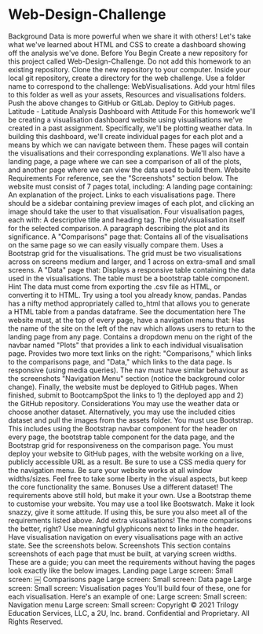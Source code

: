 # Web-Design-Challenge
  Background Data is more powerful when we share it with others! Let's take what we've learned about HTML and CSS to create a dashboard showing off the analysis we've done.   Before You Begin   Create a new repository for this project called Web-Design-Challenge. Do not add this homework to an existing repository.   Clone the new repository to your computer.   Inside your local git repository, create a directory for the web challenge. Use a folder name to correspond to the challenge: WebVisualisations.   Add your html files to this folder as well as your assets, Resources and visualisations folders.   Push the above changes to GitHub or GitLab.   Deploy to GitHub pages.    Latitude - Latitude Analysis Dashboard with Attitude For this homework we'll be creating a visualisation dashboard website using visualisations we've created in a past assignment. Specifically, we'll be plotting weather data. In building this dashboard, we'll create individual pages for each plot and a means by which we can navigate between them. These pages will contain the visualisations and their corresponding explanations. We'll also have a landing page, a page where we can see a comparison of all of the plots, and another page where we can view the data used to build them.  Website Requirements For reference, see the "Screenshots" section below. The website must consist of 7 pages total, including:  A landing page containing:  An explanation of the project. Links to each visualisations page. There should be a sidebar containing preview images of each plot, and clicking an image should take the user to that visualisation.   Four visualisation pages, each with:  A descriptive title and heading tag. The plot/visualisation itself for the selected comparison. A paragraph describing the plot and its significance.   A "Comparisons" page that:  Contains all of the visualisations on the same page so we can easily visually compare them. Uses a Bootstrap grid for the visualisations.  The grid must be two visualisations across on screens medium and larger, and 1 across on extra-small and small screens.     A "Data" page that:  Displays a responsive table containing the data used in the visualisations.  The table must be a bootstrap table component. Hint  The data must come from exporting the .csv file as HTML, or converting it to HTML. Try using a tool you already know, pandas. Pandas has a nifty method appropriately called to_html that allows you to generate a HTML table from a pandas dataframe. See the documentation here       The website must, at the top of every page, have a navigation menu that:  Has the name of the site on the left of the nav which allows users to return to the landing page from any page. Contains a dropdown menu on the right of the navbar named "Plots" that provides a link to each individual visualisation page. Provides two more text links on the right: "Comparisons," which links to the comparisons page, and "Data," which links to the data page. Is responsive (using media queries). The nav must have similar behaviour as the screenshots "Navigation Menu" section (notice the background color change).  Finally, the website must be deployed to GitHub pages. When finished, submit to BootcampSpot the links to 1) the deployed app and 2) the GitHub repository.  Considerations  You may use the weather data or choose another dataset. Alternatively, you may use the included cities dataset and pull the images from the assets folder. You must use Bootstrap. This includes using the Bootstrap navbar component for the header on every page, the bootstrap table component for the data page, and the Bootstrap grid for responsiveness on the comparison page. You must deploy your website to GitHub pages, with the website working on a live, publicly accessible URL as a result. Be sure to use a CSS media query for the navigation menu. Be sure your website works at all window widths/sizes. Feel free to take some liberty in the visual aspects, but keep the core functionality the same.   Bonuses  Use a different dataset! The requirements above still hold, but make it your own. Use a Bootstrap theme to customise your website. You may use a tool like Bootswatch. Make it look snazzy, give it some attitude. If using this, be sure you also meet all of the requirements listed above. Add extra visualisations! The more comparisons the better, right? Use meaningful glyphicons next to links in the header. Have visualisation navigation on every visualisations page with an active state. See the screenshots below.   Screenshots This section contains screenshots of each page that must be built, at varying screen widths. These are a guide; you can meet the requirements without having the pages look exactly like the below images.  Landing page Large screen:  Small screen:  ￼  Comparisons page Large screen:  Small screen:   Data page Large screen:  Small screen:   Visualisation pages You'll build four of these, one for each visualisation. Here's an example of one: Large screen:  Small screen:   Navigation menu Large screen:  Small screen:   Copyright © 2021 Trilogy Education Services, LLC, a 2U, Inc. brand. Confidential and Proprietary. All Rights Reserved.
